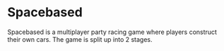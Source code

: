 # Spacebased
Spacebased is a multiplayer party racing game where players construct their own cars. The game is split up into 2 stages.
